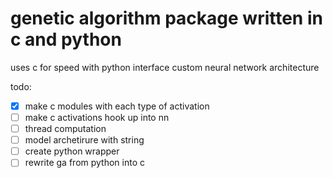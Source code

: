 # genetic algorithm package written in c and python

uses c for speed with python interface
custom neural network architecture

todo:

- [x] make c modules with each type of activation
- [ ] make c activations hook up into nn
- [ ] thread computation
- [ ] model archetirure with string
- [ ] create python wrapper
- [ ] rewrite ga from python into c

